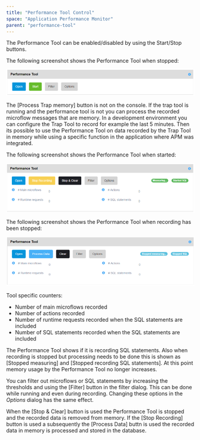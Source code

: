 ```yaml
---
title: "Performance Tool Control"
space: "Application Performance Monitor"
parent: "performance-tool"
---
```

The Performance Tool can be enabled/disabled by using the Start/Stop buttons.

The following screenshot shows the Performance Tool when stopped:

 ![](attachments/Performance_Tool_Control/Control_NotRunning.png)

 The [Process Trap memory] button is not on the console. If the trap tool is running and the performance tool is not you can process the recorded microflow messages that are memory. In a development environment you can configure the Trap Tool to record for example the last 5 minutes. Then its possible to use the Performance Tool on data recorded by the Trap Tool in memory while using a specific function in the application where APM was integrated.

The following screenshot shows the Performance Tool when started:

![](attachments/Performance_Tool_Control/Control_Running_Recording.png)

The following screenshot shows the Performance Tool when recording has been stopped:

![](attachments/Performance_Tool_Control/Control_Running_NotRecording.png)

 Tool specific counters:

*   Number of main microflows recorded
*   Number of actions recorded
*   Number of runtime requests recorded when the SQL statements are included
*   Number of SQL statements recorded when the SQL statements are included

The Performance Tool shows if it is recording SQL statements. Also when recording is stopped but processing needs to be done this is shown as [Stopped measuring] and [Stopped recording SQL statements]. At this point memory usage by the Performance Tool no longer increases.

You can filter out microflows or SQL statements by increasing the thresholds and using the [Filter] button in the filter dialog. This can be done while running and even during recording. Changing these options in the _Options_ dialog has the same effect.

When the [Stop & Clear] button is used the Performance Tool is stopped and the recorded data is removed from memory. If the [Stop Recording] button is used a subsequently the [Process Data] buttn is used the recorded data in memory is processed and stored in the database.
